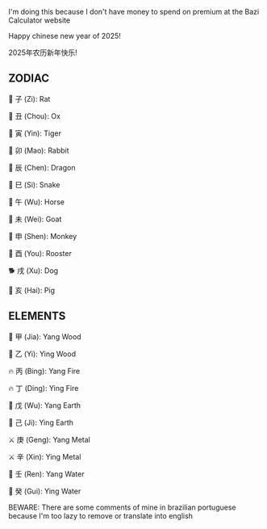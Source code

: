 I'm doing this because I don't have money to spend on premium at the Bazi Calculator website


Happy chinese new year of 2025!

2025年农历新年快乐!


## ZODIAC
🐀 子 (Zi): Rat

🐂 丑 (Chou): Ox

🐅 	寅 (Yin): Tiger

🐇 卯 (Mao): Rabbit

🐉 辰 (Chen): Dragon

🐍 巳 (Si): Snake

🐎 午 (Wu):  Horse

🐐 未 (Wei): Goat

🐒 申 (Shen): Monkey

🐓 酉 (You): Rooster

🐕 戌 (Xu): Dog

🐖 亥 (Hai): Pig


## ELEMENTS
🌱 甲 (Jia): Yang Wood

🌱 乙 (Yi): Ying Wood

🔥 丙 (Bing): Yang Fire

🔥 丁 (Ding): Ying Fire

🗻 戊 (Wu): Yang Earth

🗻 己 (Ji): Ying Earth

⚔️ 庚 (Geng): Yang Metal

⚔️ 辛 (Xin): Ying Metal

🌊 壬 (Ren): Yang Water

🌊 癸 (Gui): Ying Water


BEWARE: There are some comments of mine in brazilian portuguese because I'm too lazy to remove or translate into english
